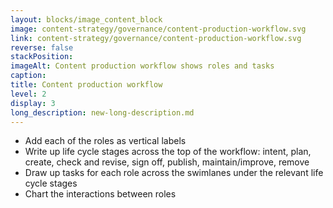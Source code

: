 ```yaml
---
layout: blocks/image_content_block
image: content-strategy/governance/content-production-workflow.svg
link: content-strategy/governance/content-production-workflow.svg
reverse: false
stackPosition:
imageAlt: Content production workflow shows roles and tasks
caption: 
title: Content production workflow
level: 2
display: 3
long_description: new-long-description.md
---
```


- Add each of the roles as vertical labels
- Write up life cycle stages across the top of the workflow: intent, plan, create, check and revise, sign off, publish, maintain/improve, remove
- Draw up tasks for each role across the swimlanes under the relevant life cycle stages
- Chart the interactions between roles

